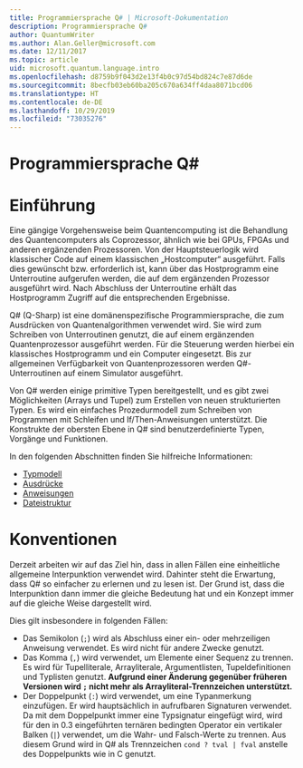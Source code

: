 ```yaml
---
title: Programmiersprache Q# | Microsoft-Dokumentation
description: Programmiersprache Q#
author: QuantumWriter
ms.author: Alan.Geller@microsoft.com
ms.date: 12/11/2017
ms.topic: article
uid: microsoft.quantum.language.intro
ms.openlocfilehash: d8759b9f043d2e13f4b0c97d54bd824c7e87d6de
ms.sourcegitcommit: 8becfb03eb60ba205c670a634ff4daa8071bcd06
ms.translationtype: HT
ms.contentlocale: de-DE
ms.lasthandoff: 10/29/2019
ms.locfileid: "73035276"
---
```

# <a name="the-q-programming-language"></a>Programmiersprache Q#

# <a name="introduction"></a>Einführung

Eine gängige Vorgehensweise beim Quantencomputing ist die Behandlung des Quantencomputers als Coprozessor, ähnlich wie bei GPUs, FPGAs und anderen ergänzenden Prozessoren.
Von der Hauptsteuerlogik wird klassischer Code auf einem klassischen „Hostcomputer“ ausgeführt.
Falls dies gewünscht bzw. erforderlich ist, kann über das Hostprogramm eine Unterroutine aufgerufen werden, die auf dem ergänzenden Prozessor ausgeführt wird.
Nach Abschluss der Unterroutine erhält das Hostprogramm Zugriff auf die entsprechenden Ergebnisse.

Q# (Q-Sharp) ist eine domänenspezifische Programmiersprache, die zum Ausdrücken von Quantenalgorithmen verwendet wird.
Sie wird zum Schreiben von Unterroutinen genutzt, die auf einem ergänzenden Quantenprozessor ausgeführt werden. Für die Steuerung werden hierbei ein klassisches Hostprogramm und ein Computer eingesetzt.
Bis zur allgemeinen Verfügbarkeit von Quantenprozessoren werden Q#-Unterroutinen auf einem Simulator ausgeführt.

Von Q# werden einige primitive Typen bereitgestellt, und es gibt zwei Möglichkeiten (Arrays und Tupel) zum Erstellen von neuen strukturierten Typen.
Es wird ein einfaches Prozedurmodell zum Schreiben von Programmen mit Schleifen und If/Then-Anweisungen unterstützt.
Die Konstrukte der obersten Ebene in Q# sind benutzerdefinierte Typen, Vorgänge und Funktionen.

In den folgenden Abschnitten finden Sie hilfreiche Informationen:
- [Typmodell](xref:microsoft.quantum.language.type-model)
- [Ausdrücke](xref:microsoft.quantum.language.expressions)
- [Anweisungen](xref:microsoft.quantum.language.statements)
- [Dateistruktur](xref:microsoft.quantum.language.file-structure)

# <a name="conventions"></a>Konventionen

Derzeit arbeiten wir auf das Ziel hin, dass in allen Fällen eine einheitliche allgemeine Interpunktion verwendet wird.
Dahinter steht die Erwartung, dass Q# so einfacher zu erlernen und zu lesen ist. Der Grund ist, dass die Interpunktion dann immer die gleiche Bedeutung hat und ein Konzept immer auf die gleiche Weise dargestellt wird.

Dies gilt insbesondere in folgenden Fällen:

- Das Semikolon (`;`) wird als Abschluss einer ein- oder mehrzeiligen Anweisung verwendet.
  Es wird nicht für andere Zwecke genutzt.
- Das Komma (`,`) wird verwendet, um Elemente einer Sequenz zu trennen. Es wird für Tupelliterale, Arrayliterale, Argumentlisten, Tupeldefinitionen und Typlisten genutzt. **Aufgrund einer Änderung gegenüber früheren Versionen wird `;` nicht mehr als Arrayliteral-Trennzeichen unterstützt.**
- Der Doppelpunkt (`:`) wird verwendet, um eine Typanmerkung einzufügen. Er wird hauptsächlich in aufrufbaren Signaturen verwendet.
  Da mit dem Doppelpunkt immer eine Typsignatur eingefügt wird, wird für den in 0.3 eingeführten ternären bedingten Operator ein vertikaler Balken (`|`) verwendet, um die Wahr- und Falsch-Werte zu trennen. Aus diesem Grund wird in Q# als Trennzeichen `cond ? tval | fval` anstelle des Doppelpunkts wie in C genutzt.
  
